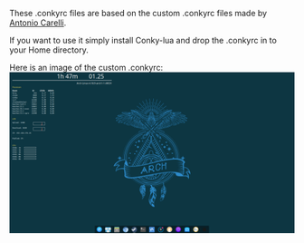 These .conkyrc files are based on the custom .conkyrc files made by [Antonio Carelli](https://github.com/antoniocarelli).


If you want to use it simply install Conky-lua and drop the .conkyrc in to your Home directory.

Here is an image of the custom .conkyrc:
![GitHub Logo](/images/Custom.png)
